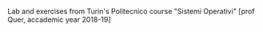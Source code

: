 Lab and exercises from Turin's Politecnico course "Sistemi Operativi" [prof Quer, accademic year 2018-19]
